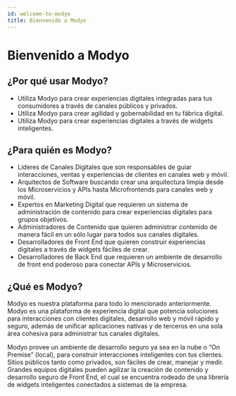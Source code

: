 ```yaml
---
id: welcome-to-modyo
title: Bienvenido a Modyo
---
```


# Bienvenido a Modyo

## ¿Por qué usar Modyo?
* Utiliza Modyo para crear experiencias digitales integradas para tus consumidores a través de canales públicos y privados.
* Utiliza Modyo para crear agilidad y gobernabilidad en tu fábrica digital.
* Utiliza Modyo para crear experiencias digitales a través de widgets inteligentes.
## ¿Para quién es Modyo?
* Líderes de Canales Digitales que son responsables de guiar interacciones, ventas y experiencias de clientes en canales web y móvil.
* Arquitectos de Software buscando crear una arquitectura limpia desde los Microservicios y APIs hasta Microfrontends para canales web y móvil.
* Expertos en Marketing Digital que requieren un sistema de administración de contenido para crear experiencias digitales para grupos objetivos.
* Administradores de Contenido que quieren administrar contenido de manera fácil en un sólo lugar para todos sus canales digitales.
* Desarrolladores de Front End que quieren construir experiencias digitales a través de widgets fáciles de crear.
* Desarrolladores de Back End que requieren un ambiente de desarrollo de front end poderoso para conectar APIs y Microservicios.
## ¿Qué es Modyo?
Modyo es nuestra plataforma para todo lo mencionado anteriormente. Modyo es una plataforma de experiencia digital que potencia soluciones para interacciones con clientes digitales, desarrollo web y móvil rápido y seguro, además de unificar aplicaciones nativas y de terceros en una sola área cohesiva para administrar tus canales digitales.

Modyo provee un ambiente de desarrollo seguro ya sea en la nube o “On Premise” (local), para construir interacciones inteligentes con tus clientes. Sitios públicos tanto como privados, son fáciles de crear, manejar y medir. Grandes equipos digitales pueden agilizar la creación de contenido y desarrollo seguro de Front End, el cual se encuentra rodeado de una librería de widgets inteligentes conectados a sistemas de la empresa.